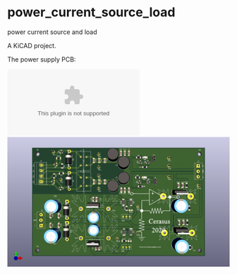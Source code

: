 # power_current_source_load

power current source and load

A KiCAD project.

The power supply PCB:

![The power supply schematics](netzteil.ps)
![The power supply PCB](netzteil.png)

